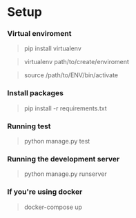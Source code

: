 # Setup

### Virtual enviroment

>pip install virtualenv

>virtualenv path/to/create/enviroment

>source /path/to/ENV/bin/activate

### Install packages

>pip install -r requirements.txt

### Running test

>python manage.py test

### Running the development server

>python manage.py runserver

### If you're using docker
> docker-compose up
